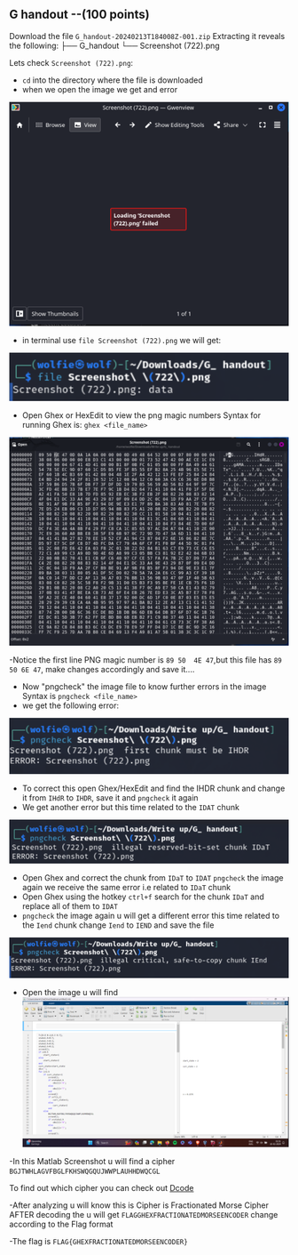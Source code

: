 ## G handout --(100 points)
Download the file `G_handout-20240213T184008Z-001.zip` Extracting it reveals the following:
├── G_handout
    └── Screenshot (722).png
 
 Lets check `Screenshot (722).png`:
 - `cd` into the directory where the file is downloaded
 - when we open the image we get and error


 ![A ss of the error](IMG/error1.png)


- in terminal use `file Screenshot (722).png` we will get:

  
![ss of the file error ](IMG/File_error.png)


- Open Ghex or HexEdit to view the png magic numbers 
Syntax for running Ghex is:
`ghex <file_name>`



![ss of ghex png error](IMG/ghex_png.png)


-Notice the first line PNG magic number is `89 50  4E 47`,but this file has `89 50 6E 47`, make changes accordingly and save it....
- Now "pngcheck" the image file to know further errors in the image 
Syntax is `pngcheck <file_name>`
- we get the following error:


![ss of the IHdR error](IMG/IHdR_error.png)


- To correct this open Ghex/HexEdit and find the IHDR chunk  and change it from `IHdR` to `IHDR`, save it and `pngcheck` it again
- We get another error but this time related to the `IDAT` chunk


![ss of the IDaT error](IMG/IDaT_error.png)


- Open Ghex and correct the chunk from `IDaT` to `IDAT`
`pngcheck` the image again we receive the same error i.e related to `IDaT` chunk
- Open Ghex using the hotkey `ctrl+f` search for the chunk `IDaT` and replace all of them to `IDAT`
- `pngcheck` the image again u will get a different error this time related to the `Iend` chunk
change `Iend` to `IEND` and save the file


![ss of Iend error](IMG/IEnd_error.png)

  
- Open the image u will find 
![ss of the final image](IMG/final_image.png)


-In this Matlab Screenshot u will find a cipher `BGJTWHLAGVFBGLFKHSWQGQUJWWPLAUHHDWQCGL`



To find out which cipher you can check out [Dcode](https://www.dcode.fr/cipher-identifier)

-After analyzing u will know this is Cipher is Fractionated Morse Cipher
AFTER decoding the u will get `FLAGGHEXFRACTIONATEDMORSEENCODER`
change according to the Flag format


-The flag is `FLAG{GHEXFRACTIONATEDMORSEENCODER}`
